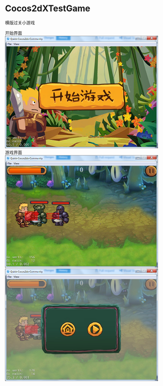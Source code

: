 # Cocos2dXTestGame
横版过关小游戏

开始界面
![image](https://github.com/13zzheng/Cocos2dXTestGame/blob/master/UI/%E5%BC%80%E5%A7%8B%E7%95%8C%E9%9D%A2.png)
游戏界面
![image](https://github.com/13zzheng/Cocos2dXTestGame/blob/master/UI/%E6%B8%B8%E6%88%8F%E7%95%8C%E9%9D%A2.png)
![image](https://github.com/13zzheng/Cocos2dXTestGame/blob/master/UI/%E6%B8%B8%E6%88%8F%E6%9A%82%E5%81%9C%E7%95%8C%E9%9D%A2.png)
